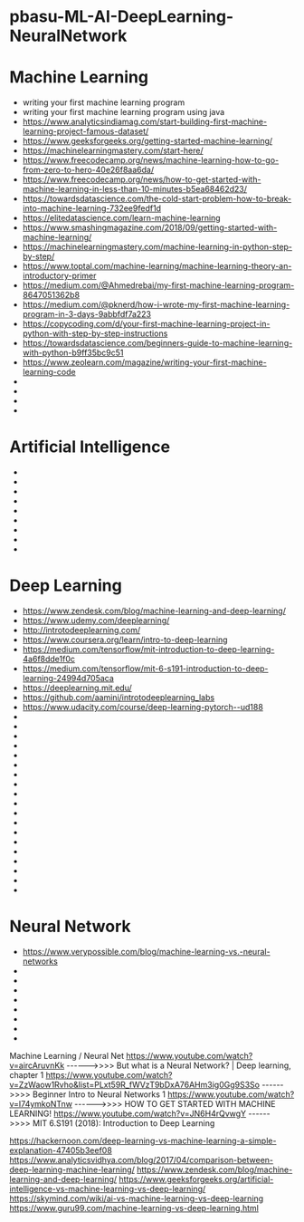 # pbasu-ML-AI-DeepLearning-NeuralNetwork



# Machine Learning
* writing your first machine learning program
* writing your first machine learning program using java
* https://www.analyticsindiamag.com/start-building-first-machine-learning-project-famous-dataset/
* https://www.geeksforgeeks.org/getting-started-machine-learning/
* https://machinelearningmastery.com/start-here/
* https://www.freecodecamp.org/news/machine-learning-how-to-go-from-zero-to-hero-40e26f8aa6da/
* https://www.freecodecamp.org/news/how-to-get-started-with-machine-learning-in-less-than-10-minutes-b5ea68462d23/
* https://towardsdatascience.com/the-cold-start-problem-how-to-break-into-machine-learning-732ee9fedf1d
* https://elitedatascience.com/learn-machine-learning
* https://www.smashingmagazine.com/2018/09/getting-started-with-machine-learning/
* https://machinelearningmastery.com/machine-learning-in-python-step-by-step/
* https://www.toptal.com/machine-learning/machine-learning-theory-an-introductory-primer
* https://medium.com/@Ahmedrebai/my-first-machine-learning-program-8647051362b8
* https://medium.com/@pknerd/how-i-wrote-my-first-machine-learning-program-in-3-days-9abbfdf7a223
* https://copycoding.com/d/your-first-machine-learning-project-in-python-with-step-by-step-instructions
* https://towardsdatascience.com/beginners-guide-to-machine-learning-with-python-b9ff35bc9c51
* https://www.zeolearn.com/magazine/writing-your-first-machine-learning-code
* 
* 
* 
* 

# Artificial Intelligence
* 
* 
* 
* 
* 
* 
* 
* 
* 

# Deep Learning
* https://www.zendesk.com/blog/machine-learning-and-deep-learning/
* https://www.udemy.com/deeplearning/
* http://introtodeeplearning.com/
* https://www.coursera.org/learn/intro-to-deep-learning
* https://medium.com/tensorflow/mit-introduction-to-deep-learning-4a6f8dde1f0c
* https://medium.com/tensorflow/mit-6-s191-introduction-to-deep-learning-24994d705aca
* https://deeplearning.mit.edu/
* https://github.com/aamini/introtodeeplearning_labs
* https://www.udacity.com/course/deep-learning-pytorch--ud188
* 
* 
* 
* 
* 
* 
* 
* 
* 
* 
* 
* 
* 
* 
* 
* 
* 
* 
* 

# Neural Network
* https://www.verypossible.com/blog/machine-learning-vs.-neural-networks
* 
* 
* 
* 
* 
* 
* 
* 


Machine Learning / Neural Net
https://www.youtube.com/watch?v=aircAruvnKk											------>>>> But what is a Neural Network? | Deep learning, chapter 1
https://www.youtube.com/watch?v=ZzWaow1Rvho&list=PLxt59R_fWVzT9bDxA76AHm3ig0Gg9S3So ------>>>> Beginner Intro to Neural Networks 1
https://www.youtube.com/watch?v=I74ymkoNTnw 										------>>>> HOW TO GET STARTED WITH MACHINE LEARNING!
https://www.youtube.com/watch?v=JN6H4rQvwgY											------>>>> MIT 6.S191 (2018): Introduction to Deep Learning		


https://hackernoon.com/deep-learning-vs-machine-learning-a-simple-explanation-47405b3eef08
https://www.analyticsvidhya.com/blog/2017/04/comparison-between-deep-learning-machine-learning/
https://www.zendesk.com/blog/machine-learning-and-deep-learning/
https://www.geeksforgeeks.org/artificial-intelligence-vs-machine-learning-vs-deep-learning/
https://skymind.com/wiki/ai-vs-machine-learning-vs-deep-learning
https://www.guru99.com/machine-learning-vs-deep-learning.html





